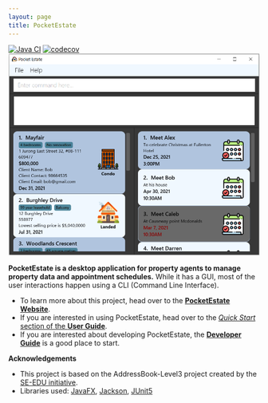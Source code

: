 ```yaml
---
layout: page
title: PocketEstate
---
```


[![Java CI](https://github.com/AY2021S2-CS2103T-T13-4/tp/actions/workflows/gradle.yml/badge.svg)](https://github.com/AY2021S2-CS2103T-T13-4/tp/actions/workflows/gradle.yml)
[![codecov](https://codecov.io/gh/AY2021S2-CS2103T-T13-4/tp/branch/master/graph/badge.svg?token=99NL7e1PN1)](https://codecov.io/gh/AY2021S2-CS2103T-T13-4/tp)
![Ui](images/Ui.png)

**PocketEstate is a desktop application for property agents to manage property data and appointment schedules.** While it has a GUI, most of the user interactions happen using a CLI (Command Line Interface).

* To learn more about this project, head over to the **[PocketEstate Website](https://ay2021s2-cs2103t-t13-4.github.io/tp/)**.
* If you are interested in using PocketEstate, head over to the [_Quick Start_ section of the **User Guide**](UserGuide.html#2-quick-start).
* If you are interested about developing PocketEstate, the [**Developer Guide**](DeveloperGuide.html) is a good place to start.

**Acknowledgements**

* This project is based on the AddressBook-Level3 project created by the [SE-EDU initiative](https://se-education.org).
* Libraries used: [JavaFX](https://openjfx.io/), [Jackson](https://github.com/FasterXML/jackson), [JUnit5](https://github.com/junit-team/junit5)
